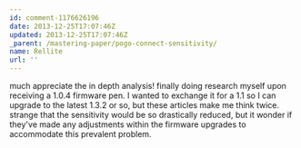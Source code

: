 ```yaml
---
id: comment-1176626196
date: 2013-12-25T17:07:46Z
updated: 2013-12-25T17:07:46Z
_parent: /mastering-paper/pogo-connect-sensitivity/
name: Rellite
url: ''
---
```


much appreciate the in depth analysis! finally doing research myself upon
receiving a 1.0.4 firmware pen. I wanted to exchange it for a 1.1 so I can
upgrade to the latest 1.3.2 or so, but these articles make me think twice.
strange that the sensitivity would be so drastically reduced, but it wonder if
they've made any adjustments within the firmware upgrades to accommodate this
prevalent problem.
